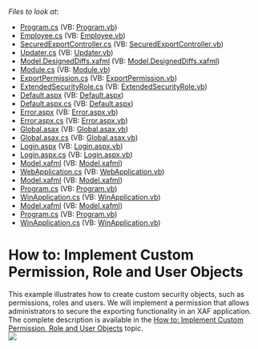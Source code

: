 <!-- default file list -->
*Files to look at*:

* [Program.cs](./CS/SecuredExportExample.MiddleTierSecurityServer/Program.cs) (VB: [Program.vb](./VB/SecuredExportExample.MiddleTierSecurityServer/Program.vb))
* [Employee.cs](./CS/SecuredExportExample.Module/BusinessObjects/Employee.cs) (VB: [Employee.vb](./VB/SecuredExportExample.Module/BusinessObjects/Employee.vb))
* [SecuredExportController.cs](./CS/SecuredExportExample.Module/Controllers/SecuredExportController.cs) (VB: [SecuredExportController.vb](./VB/SecuredExportExample.Module/Controllers/SecuredExportController.vb))
* [Updater.cs](./CS/SecuredExportExample.Module/DatabaseUpdate/Updater.cs) (VB: [Updater.vb](./VB/SecuredExportExample.Module/DatabaseUpdate/Updater.vb))
* [Model.DesignedDiffs.xafml](./CS/SecuredExportExample.Module/Model.DesignedDiffs.xafml) (VB: [Model.DesignedDiffs.xafml](./VB/SecuredExportExample.Module/Model.DesignedDiffs.xafml))
* [Module.cs](./CS/SecuredExportExample.Module/Module.cs) (VB: [Module.vb](./VB/SecuredExportExample.Module/Module.vb))
* [ExportPermission.cs](./CS/SecuredExportExample.Module/SecurityObjects/ExportPermission.cs) (VB: [ExportPermission.vb](./VB/SecuredExportExample.Module/SecurityObjects/ExportPermission.vb))
* [ExtendedSecurityRole.cs](./CS/SecuredExportExample.Module/SecurityObjects/ExtendedSecurityRole.cs) (VB: [ExtendedSecurityRole.vb](./VB/SecuredExportExample.Module/SecurityObjects/ExtendedSecurityRole.vb))
* [Default.aspx](./CS/SecuredExportExample.Web/Default.aspx) (VB: [Default.aspx](./VB/SecuredExportExample.Web/Default.aspx))
* [Default.aspx.cs](./CS/SecuredExportExample.Web/Default.aspx.cs) (VB: [Default.aspx](./VB/SecuredExportExample.Web/Default.aspx))
* [Error.aspx](./CS/SecuredExportExample.Web/Error.aspx) (VB: [Error.aspx.vb](./VB/SecuredExportExample.Web/Error.aspx.vb))
* [Error.aspx.cs](./CS/SecuredExportExample.Web/Error.aspx.cs) (VB: [Error.aspx.vb](./VB/SecuredExportExample.Web/Error.aspx.vb))
* [Global.asax](./CS/SecuredExportExample.Web/Global.asax) (VB: [Global.asax.vb](./VB/SecuredExportExample.Web/Global.asax.vb))
* [Global.asax.cs](./CS/SecuredExportExample.Web/Global.asax.cs) (VB: [Global.asax.vb](./VB/SecuredExportExample.Web/Global.asax.vb))
* [Login.aspx](./CS/SecuredExportExample.Web/Login.aspx) (VB: [Login.aspx.vb](./VB/SecuredExportExample.Web/Login.aspx.vb))
* [Login.aspx.cs](./CS/SecuredExportExample.Web/Login.aspx.cs) (VB: [Login.aspx.vb](./VB/SecuredExportExample.Web/Login.aspx.vb))
* [Model.xafml](./CS/SecuredExportExample.Web/Model.xafml) (VB: [Model.xafml](./VB/SecuredExportExample.Web/Model.xafml))
* [WebApplication.cs](./CS/SecuredExportExample.Web/WebApplication.cs) (VB: [WebApplication.vb](./VB/SecuredExportExample.Web/WebApplication.vb))
* [Model.xafml](./CS/SecuredExportExample.Win.MiddleTierSecurityClient/Model.xafml) (VB: [Model.xafml](./VB/SecuredExportExample.Win.MiddleTierSecurityClient/Model.xafml))
* [Program.cs](./CS/SecuredExportExample.Win.MiddleTierSecurityClient/Program.cs) (VB: [Program.vb](./VB/SecuredExportExample.Win.MiddleTierSecurityClient/Program.vb))
* [WinApplication.cs](./CS/SecuredExportExample.Win.MiddleTierSecurityClient/WinApplication.cs) (VB: [WinApplication.vb](./VB/SecuredExportExample.Win.MiddleTierSecurityClient/WinApplication.vb))
* [Model.xafml](./CS/SecuredExportExample.Win/Model.xafml) (VB: [Model.xafml](./VB/SecuredExportExample.Win/Model.xafml))
* [Program.cs](./CS/SecuredExportExample.Win/Program.cs) (VB: [Program.vb](./VB/SecuredExportExample.Win/Program.vb))
* [WinApplication.cs](./CS/SecuredExportExample.Win/WinApplication.cs) (VB: [WinApplication.vb](./VB/SecuredExportExample.Win/WinApplication.vb))
<!-- default file list end -->
# How to: Implement Custom Permission, Role and User Objects


<p>This example illustrates how to create custom security objects, such as permissions, roles and users. We will implement a permission that allows administrators to secure the exporting functionality in an XAF application. The complete description is available in the <a href="http://documentation.devexpress.com/#Xaf/CustomDocument3384"><u>How to: Implement Custom Permission, Role and User Objects</u></a> topic.<br><img src="https://raw.githubusercontent.com/DevExpress-Examples/how-to-implement-custom-permission-role-and-user-objects-e3794/17.1.6+/media/00ffc31d-8a0d-47e5-a763-d7f07e79e52d.png"></p>

<br/>


